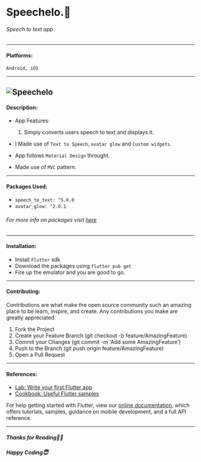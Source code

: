 # Speechelo.🎤
###### Speech to text app.

------------



#### Platforms:  
`Android, iOS`

------------
![Speechelo](https://user-images.githubusercontent.com/55269410/132940040-ad315268-7eba-4159-877f-84e082d5afb6.png)
------------
#### Description: 
- App Features:
	1. Simply converts users speech to text and displays it.
 
- I Made use of `Text to Speech`, `avatar glow` and `Custom widgets`.
- App follows `Material Design` throught.
- Made use of `MVC` pattern.



------------

#### Packages Used:
 - `speech_to_text: ^5.0.0`
 - `avatar_glow: ^2.0.1`

###### For more info on packages visit [here](http://pub.dev "here")
------------

#### Installation:
- Install `Flutter` sdk
- Download the packages using `flutter pub get`
- Fire up the emulator and you are good to go.

------------
#### Contributing:
Contributions are what make the open source community such an amazing place to be learn, inspire, and create. Any contributions you make are greatly appreciated.
1. Fork the Project
2. Create your Feature Branch (git checkout -b feature/AmazingFeature)
3. Commit your Changes (git commit -m 'Add some AmazingFeature')
4. Push to the Branch (git push origin feature/AmazingFeature)
5. Open a Pull Request

------------
#### References:

- [Lab: Write your first Flutter app](https://flutter.dev/docs/get-started/codelab)
- [Cookbook: Useful Flutter samples](https://flutter.dev/docs/cookbook)

For help getting started with Flutter, view our
[online documentation](https://flutter.dev/docs), which offers tutorials,
samples, guidance on mobile development, and a full API reference.

------------


##### Thanks for Reading🙏🏻
##### Happy Coding😇



   


